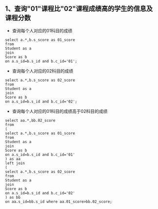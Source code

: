 ## 1、查询"01"课程比"02"课程成绩高的学生的信息及课程分数
* 查询每个人对应的01科目的成绩
```mysql
select a.*,b.s_score as 01_score 
from 
Student as a 
join 
Score as b 
on a.s_id=b.s_id and b.c_id='01';
```
* 查询每个人对应的02科目的成绩
```mysql
select a.*,b.s_score as 02_score 
from 
Student as a 
join 
Score as b 
on a.s_id=b.s_id and b.c_id='02';
```
* 查询每个人对应的01科目的成绩高于02科目的成绩
```mysql
select aa.*,bb.02_score 
from 
(
select a.*,b.s_score as 01_score 
from 
Student as a 
join 
Score as b 
on a.s_id=b.s_id and b.c_id='01'
) as aa 
left join 
(
select a.*,b.s_score as 02_score 
from 
Student as a 
join 
Score as b 
on a.s_id=b.s_id and b.c_id='02'
) as bb 
on aa.s_id=bb.s_id where aa.01_score>bb.02_score;
```
